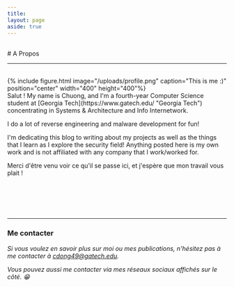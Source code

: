 ```yaml
---
title:
layout: page
aside: true
---
```


<br/>
# A Propos
<hr>
<br/>
{% include figure.html image="/uploads/profile.png" caption="This is me :)" position="center" width="400" height="400"%}
<br/>
Salut ! My name is Chuong, and I'm a fourth-year Computer Science student at [Georgia Tech](https://www.gatech.edu/ "Georgia Tech") concentrating in Systems & Architecture and Info Internetwork.

I do a lot of reverse engineering and malware development for fun!

I'm dedicating this blog to writing about my projects as well as the things that I learn as I explore the security field! Anything posted here is my own work and is not affiliated with any company that I work/worked for.

Merci d'être venu voir ce qu'il se passe ici, et j'espère que mon travail vous plait !

<br/><br/><br/><br/>

<hr>

### Me contacter

*Si vous voulez en savoir plus sur moi ou mes publications, n'hésitez pas à me contacter à [cdong49@gatech.edu](mailto:cdong49@gatech.edu "cdong49@gatech.edu").*

*Vous pouvez aussi me contacter via mes réseaux sociaux affichés sur le côté. :grin:*
